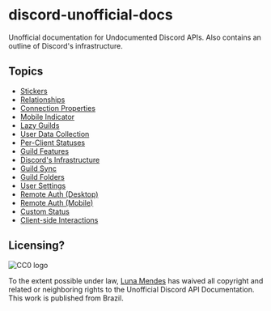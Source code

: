 # discord-unofficial-docs

Unofficial documentation for Undocumented Discord APIs. Also contains an outline
of Discord's infrastructure.

## Topics

- [Stickers](/stickers.html)
- [Relationships](/relationships.html)
- [Connection Properties](/connection_properties.html)
- [Mobile Indicator](/mobile_indicator.html)
- [Lazy Guilds](/lazy_guilds.html)
- [User Data Collection](/science.html)
- [Per-Client Statuses](/per-client_status.html)
- [Guild Features](/guild_features.html)
- [Discord's Infrastructure](/infrastructure.html)
- [Guild Sync](/guild_sync.html)
- [Guild Folders](/guild_folders.html)
- [User Settings](/user_settings.html)
- [Remote Auth (Desktop)](/desktop_remote_auth.html)
- [Remote Auth (Mobile)](/mobile_remote_auth.html)
- [Custom Status](/custom_status.html)
- [Client-side Interactions](/client_side_interactions.html)

## Licensing?

![CC0 logo](https://i.creativecommons.org/p/zero/1.0/88x31.png)

To the extent possible under law, [Luna Mendes](https://l4.pm) has waived all
copyright and related or neighboring rights to the Unofficial Discord API
Documentation. This work is published from Brazil.
